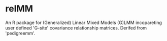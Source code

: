 
# relMM

An R package for (Generalized) Linear Mixed Models (G)LMM incopareting user 
defined 'G-site' covariance relationship matrices. Derifed from 'pedigreemm'.
